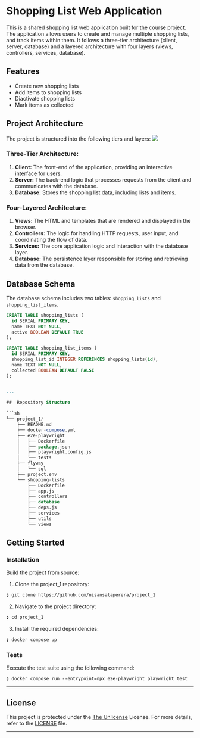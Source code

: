 # Shopping List Web Application

This is a shared shopping list web application built for the course project. The application allows users to create and manage multiple shopping lists, and track items within them. It follows a three-tier architecture (client, server, database) and a layered architecture with four layers (views, controllers, services, database).

## Features

- Create new shopping lists
- Add items to shopping lists
- Diactivate shopping lists
- Mark items as collected

## Project Architecture

The project is structured into the following tiers and layers:
![](https://github.com/nisansalaperera/project_1/blob/main/design.jpeg)

### Three-Tier Architecture:
1. **Client:** The front-end of the application, providing an interactive interface for users.
2. **Server:** The back-end logic that processes requests from the client and communicates with the database.
3. **Database:** Stores the shopping list data, including lists and items.

### Four-Layered Architecture:
1. **Views:** The HTML and templates that are rendered and displayed in the browser.
2. **Controllers:** The logic for handling HTTP requests, user input, and coordinating the flow of data.
3. **Services:** The core application logic and interaction with the database layer.
4. **Database:** The persistence layer responsible for storing and retrieving data from the database.

## Database Schema

The database schema includes two tables: `shopping_lists` and `shopping_list_items`.

```sql
CREATE TABLE shopping_lists (
  id SERIAL PRIMARY KEY,
  name TEXT NOT NULL,
  active BOOLEAN DEFAULT TRUE
);

CREATE TABLE shopping_list_items (
  id SERIAL PRIMARY KEY,
  shopping_list_id INTEGER REFERENCES shopping_lists(id),
  name TEXT NOT NULL,
  collected BOOLEAN DEFAULT FALSE
);


---

##  Repository Structure

```sh
└── project_1/
    ├── README.md
    ├── docker-compose.yml
    ├── e2e-playwright
    │   ├── Dockerfile
    │   ├── package.json
    │   ├── playwright.config.js
    │   └── tests
    ├── flyway
    │   └── sql
    ├── project.env
    └── shopping-lists
        ├── Dockerfile
        ├── app.js
        ├── controllers
        ├── database
        ├── deps.js
        ├── services
        ├── utils
        └── views
```
##  Getting Started

###  Installation

Build the project from source:

1. Clone the project_1 repository:
```sh
❯ git clone https://github.com/nisansalaperera/project_1
```

2. Navigate to the project directory:
```sh
❯ cd project_1
```

3. Install the required dependencies:
```sh
❯ docker compose up
```

###  Tests

Execute the test suite using the following command:
```
❯ docker compose run --entrypoint=npx e2e-playwright playwright test
```
---

##  License

This project is protected under the [The Unlicense](https://choosealicense.com/licenses/unlicense) License. For more details, refer to the [LICENSE](https://choosealicense.com/licenses/unlicense/) file.

---
